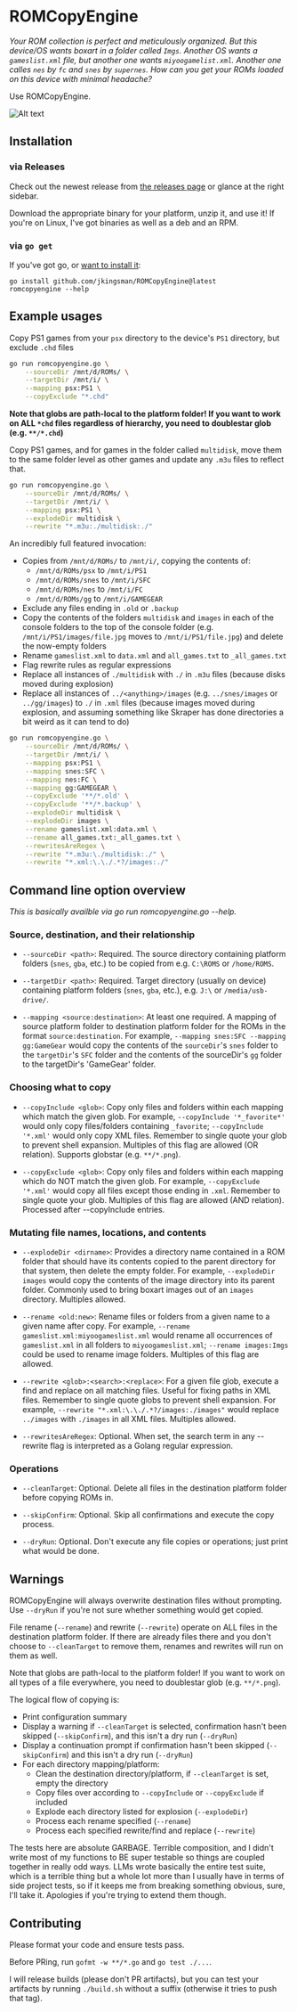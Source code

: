 # ROMCopyEngine

*Your ROM collection is perfect and meticulously organized. But this device/OS wants boxart in a folder called `Imgs`. Another OS wants a `gameslist.xml` file, but another one wants `miyoogamelist.xml`. Another one calles `nes` by `fc` and `snes` by `supernes`. How can you get your ROMs loaded on this device with minimal headache?*

Use ROMCopyEngine.

![Alt text](/screenshot.png?raw=true "ROMCopyEngine in action")


## Installation

### via Releases

Check out the newest release from [the releases page](https://github.com/jkingsman/ROMCopyEngine/releases) or glance at the right sidebar.

Download the appropriate binary for your platform, unzip it, and use it! If you're on Linux, I've got binaries as well as a deb and an RPM.

### via `go get`

If you've got go, or [want to install it](https://go.dev/doc/install):

```
go install github.com/jkingsman/ROMCopyEngine@latest
romcopyengine --help
```

## Example usages

Copy PS1 games from your `psx` directory to the device's `PS1` directory, but exclude `.chd` files

```bash
go run romcopyengine.go \
    --sourceDir /mnt/d/ROMs/ \
    --targetDir /mnt/i/ \
    --mapping psx:PS1 \
    --copyExclude "*.chd"
```

**Note that globs are path-local to the platform folder! If you want to work on ALL `*chd` files regardless of hierarchy, you need to doublestar glob (e.g. `**/*.chd`)**

Copy PS1 games, and for games in the folder called `multidisk`, move them to the same folder level as other games and update any `.m3u` files to reflect that.

```bash
go run romcopyengine.go \
    --sourceDir /mnt/d/ROMs/ \
    --targetDir /mnt/i/ \
    --mapping psx:PS1 \
    --explodeDir multidisk \
    --rewrite "*.m3u:./multidisk:./"
```

An incredibly full featured invocation:

* Copies from `/mnt/d/ROMs/` to `/mnt/i/`, copying the contents of:
    * `/mnt/d/ROMs/psx` to `/mnt/i/PS1`
    * `/mnt/d/ROMs/snes` to `/mnt/i/SFC`
    * `/mnt/d/ROMs/nes` to `/mnt/i/FC`
    * `/mnt/d/ROMs/gg` to `/mnt/i/GAMEGEAR`
* Exclude any files ending in `.old` or `.backup`
* Copy the contents of the folders `multidisk` and `images` in each of the console folders to the top of the console folder (e.g. `/mnt/i/PS1/images/file.jpg` moves to `/mnt/i/PS1/file.jpg`) and delete the now-empty folders
* Rename `gameslist.xml` to `data.xml` and `all_games.txt` to `_all_games.txt`
* Flag rewrite rules as regular expressions
* Replace all instances of `./multidisk` with `./` in `.m3u` files (because disks moved during explosion)
* Replace all instances of `../<anything>/images` (e.g. `../snes/images` or `../gg/images`) to `./` in `.xml` files (because images moved during explosion, and assuming something like Skraper has done directories a bit weird as it can tend to do)


```bash
go run romcopyengine.go \
    --sourceDir /mnt/d/ROMs/ \
    --targetDir /mnt/i/ \
    --mapping psx:PS1 \
    --mapping snes:SFC \
    --mapping nes:FC \
    --mapping gg:GAMEGEAR \
    --copyExclude '**/*.old' \
    --copyExclude '**/*.backup' \
    --explodeDir multidisk \
    --explodeDir images \
    --rename gameslist.xml:data.xml \
    --rename all_games.txt:_all_games.txt \
    --rewritesAreRegex \
    --rewrite "*.m3u:\./multidisk:./" \
    --rewrite "*.xml:\.\./.*?/images:./"
```

## Command line option overview

*This is basically availble via go run romcopyengine.go --help.*


### Source, destination, and their relationship

* `--sourceDir <path>`: Required. The source directory containing platform folders (`snes`, `gba`, etc.) to be copied from e.g. `C:\ROMS` or `/home/ROMS`.

* `--targetDir <path>`: Required. Target directory (usually on device) containing platform folders (`snes`, `gba`, etc.), e.g. `J:\` or `/media/usb-drive/`.

* `--mapping <source:destination>`: At least one required. A mapping of source platform folder to destination platform folder for the ROMs in the format `source:destination`. For example, `--mapping snes:SFC --mapping gg:GameGear` would copy the contents of the `sourceDir`'s `snes` folder to the `targetDir`'s `SFC` folder and the contents of the sourceDir's `gg` folder to the targetDir's 'GameGear' folder.

### Choosing what to copy

* `--copyInclude <glob>`: Copy only files and folders within each mapping which match the given glob. For example, `--copyInclude '*_favorite*'` would only copy files/folders containing `_favorite`; `--copyInclude '*.xml'` would only copy XML files. Remember to single quote your glob to prevent shell expansion. Multiples of this flag are allowed (OR relation). Supports globstar (e.g. `**/*.png`).

* `--copyExclude <glob>`: Copy only files and folders within each mapping which do NOT match the given glob. For example, `--copyExclude '*.xml'` would copy all files except those ending in `.xml`. Remember to single quote your glob. Multiples of this flag are allowed (AND relation). Processed after --copyInclude entries.

### Mutating file names, locations, and contents

* `--explodeDir <dirname>`: Provides a directory name contained in a ROM folder that should have its contents copied to the parent directory for that system, then delete the empty folder. For example, `--explodeDir images` would copy the contents of the image directory into its parent folder. Commonly used to bring boxart images out of an `images` directory. Multiples allowed.

* `--rename <old:new>`: Rename files or folders from a given name to a given name after copy. For example, `--rename gameslist.xml:miyoogameslist.xml` would rename all occurrences of `gameslist.xml` in all folders to `miyoogameslist.xml`; `--rename images:Imgs` could be used to rename image folders. Multiples of this flag are allowed.

* `--rewrite <glob>:<search>:<replace>`: For a given file glob, execute a find and replace on all matching files. Useful for fixing paths in XML files. Remember to single quote globs to prevent shell expansion. For example, `--rewrite "*.xml:\.\./.*?/images:./images"` would replace `../images` with `./images` in all XML files. Multiples allowed.

* `--rewritesAreRegex`: Optional. When set, the search term in any --rewrite flag is interpreted as a Golang regular expression.


### Operations

* `--cleanTarget`: Optional. Delete all files in the destination platform folder before copying ROMs in.

* `--skipConfirm`: Optional. Skip all confirmations and execute the copy process.

* `--dryRun`: Optional. Don't execute any file copies or operations; just print what would be done.

## Warnings

ROMCopyEngine will always overwrite destination files without prompting. Use `--dryRun` if you're not sure whether something would get copied.

File rename (`--rename`) and rewrite (`--rewrite`) operate on ALL files in the destination platform folder. If there are already files there and you don't choose to `--cleanTarget` to remove them, renames and rewrites will run on them as well.

Note that globs are path-local to the platform folder! If you want to work on all types of a file everywhere, you need to doublestar glob (e.g. `**/*.png`).

The logical flow of copying is:

* Print configuration summary
* Display a warning if `--cleanTarget` is selected, confirmation hasn't been skipped (`--skipConfirm`), and this isn't a dry run (`--dryRun`)
* Display a continuation prompt if confirmation hasn't been skipped (`--skipConfirm`) and this isn't a dry run (`--dryRun`)
* For each directory mapping/platform:
    * Clean the destination directory/platform, if `--cleanTarget` is set, empty the directory
    * Copy files over according to `--copyInclude` or `--copyExclude` if included
    * Explode each directory listed for explosion (`--explodeDir`)
    * Process each rename specified (`--rename`)
    * Process each specified rewrite/find and replace (`--rewrite`)

The tests here are absolute GARBAGE. Terrible composition, and I didn't write most of my functions to BE super testable so things are coupled together in really odd ways. LLMs wrote basically the entire test suite, which is a terrible thing but a whole lot more than I usually have in terms of side project tests, so if it keeps me from breaking something obvious, sure, I'll take it. Apologies if you're trying to extend them though.

## Contributing

Please format your code and ensure tests pass.

Before PRing, run `gofmt -w **/*.go` and `go test ./...`.

I will release builds (please don't PR artifacts), but you can test your artifacts by running `./build.sh` without a suffix (otherwise it tries to push that tag).
